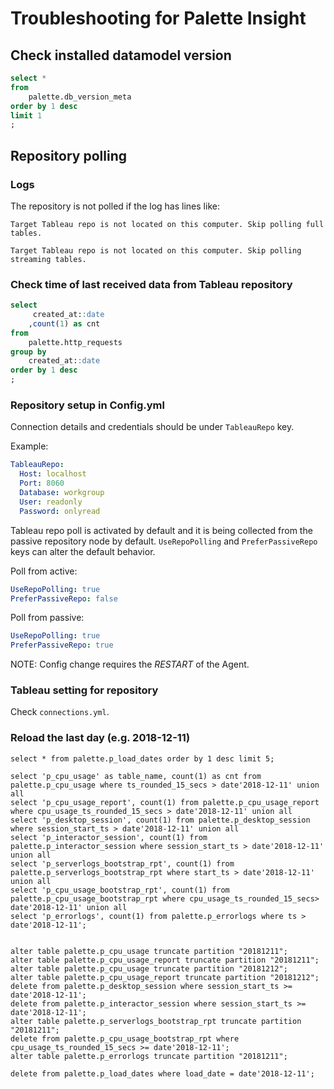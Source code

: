 # Troubleshooting for Palette Insight

## Check installed datamodel version

```sql
select *
from
    palette.db_version_meta
order by 1 desc
limit 1
;
```

## Repository polling

### Logs

The repository is not polled if the log has lines like:

```text
Target Tableau repo is not located on this computer. Skip polling full tables.
```

```text
Target Tableau repo is not located on this computer. Skip polling streaming tables.
```

### Check time of last received data from Tableau repository

```sql
select
     created_at::date
    ,count(1) as cnt
from
    palette.http_requests
group by
    created_at::date
order by 1 desc
;
```

### Repository setup in Config.yml

Connection details and credentials should be under `TableauRepo` key.

Example:

```yml
TableauRepo:
  Host: localhost
  Port: 8060
  Database: workgroup
  User: readonly
  Password: onlyread
```

Tableau repo poll is activated by default and it is being collected from the passive repository node by default. `UseRepoPolling` and `PreferPassiveRepo` keys can alter the default behavior.

Poll from active:

```yml
UseRepoPolling: true
PreferPassiveRepo: false
```

Poll from passive:

```yml
UseRepoPolling: true
PreferPassiveRepo: true
```

NOTE: Config change requires the _RESTART_ of the Agent.

### Tableau setting for repository

Check `connections.yml`.


### Reload the last day (e.g. 2018-12-11)
```
select * from palette.p_load_dates order by 1 desc limit 5;

select 'p_cpu_usage' as table_name, count(1) as cnt from palette.p_cpu_usage where ts_rounded_15_secs > date'2018-12-11' union all
select 'p_cpu_usage_report', count(1) from palette.p_cpu_usage_report where cpu_usage_ts_rounded_15_secs > date'2018-12-11' union all
select 'p_desktop_session', count(1) from palette.p_desktop_session where session_start_ts > date'2018-12-11' union all
select 'p_interactor_session', count(1) from palette.p_interactor_session where session_start_ts > date'2018-12-11' union all
select 'p_serverlogs_bootstrap_rpt', count(1) from palette.p_serverlogs_bootstrap_rpt where start_ts > date'2018-12-11' union all
select 'p_cpu_usage_bootstrap_rpt', count(1) from palette.p_cpu_usage_bootstrap_rpt where cpu_usage_ts_rounded_15_secs> date'2018-12-11' union all
select 'p_errorlogs', count(1) from palette.p_errorlogs where ts > date'2018-12-11';


alter table palette.p_cpu_usage truncate partition "20181211";
alter table palette.p_cpu_usage_report truncate partition "20181211";
alter table palette.p_cpu_usage truncate partition "20181212";
alter table palette.p_cpu_usage_report truncate partition "20181212";
delete from palette.p_desktop_session where session_start_ts >= date'2018-12-11';
delete from palette.p_interactor_session where session_start_ts >= date'2018-12-11';
alter table palette.p_serverlogs_bootstrap_rpt truncate partition "20181211";
delete from palette.p_cpu_usage_bootstrap_rpt where cpu_usage_ts_rounded_15_secs >= date'2018-12-11';
alter table palette.p_errorlogs truncate partition "20181211";

delete from palette.p_load_dates where load_date = date'2018-12-11';
```
